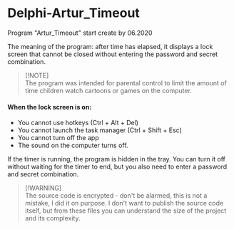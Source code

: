 # Delphi-Artur_Timeout
Program "Artur_Timeout" start create by 06.2020

The meaning of the program: after time has elapsed, it displays a lock screen that cannot be closed without entering the password and secret combination.
> [!NOTE]\
> The program was intended for parental control to limit the amount of time children watch cartoons or games on the computer.

#### When the lock screen is on:
*   You cannot use hotkeys (Ctrl + Alt + Del)
*   You cannot launch the task manager (Ctrl + Shift + Esc)
*   You cannot turn off the app
*   The sound on the computer turns off.

If the timer is running, the program is hidden in the tray.
You can turn it off without waiting for the timer to end, but you also need to enter a password and secret combination.

> [!WARNING]\
> The source code is encrypted - don't be alarmed, this is not a mistake, I did it on purpose. I don't want to publish the source code itself, but from these files you can understand the size of the project and its complexity.
